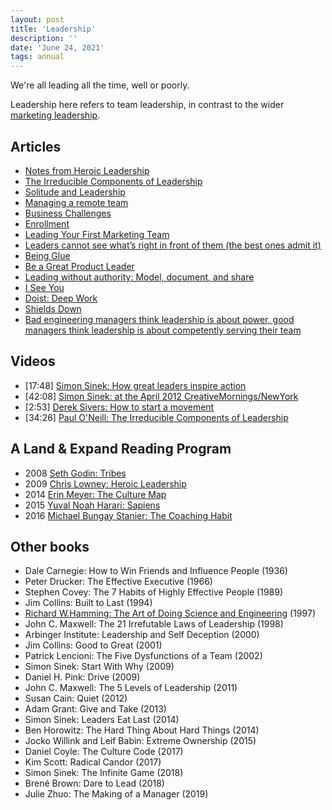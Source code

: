```yaml
---
layout: post
title: 'Leadership'
description: ''
date: 'June 24, 2021'
tags: annual
---
```


We're all leading all the time, well or poorly.

Leadership here refers to team leadership, in contrast to the wider [marketing leadership](https://lukasmurdock.com/marketing/).

## Articles
- [Notes from Heroic Leadership](https://lukasmurdock.com/heroic-leadership/)
- [The Irreducible Components of Leadership](https://lukasmurdock.com/irreducible-leadship/)
- [Solitude and Leadership](/solitude-and-leadership/)
- [Managing a remote team](https://lukasmurdock.com/managing-a-remote-team/)
- [Business Challenges](https://lukasmurdock.com/business-challenges/)
- [Enrollment](https://seths.blog/2021/04/enrollment/)
- [Leading Your First Marketing Team](https://www.reforge.com/blog/crossing-the-canyon-leading-your-first-marketing-team)
- [Leaders cannot see what’s right in front of them (the best ones admit it)](https://www.secondmountainstartup.com/p/vulnerable-leaders-may-win-but-they)
- [Being Glue](https://noidea.dog/glue)
- [Be a Great Product Leader](https://adamnash.blog/2011/12/16/be-a-great-product-leader/)
- [Leading without authority: Model, document, and share](https://lethain.com/model-document-share/)
- [I See You](https://www.lollydaskal.com/leadership/i-see-you/)
- [Doist: Deep Work](https://blog.doist.com/deep-work/)
- [Shields Down](https://randsinrepose.com/archives/shields-down/)
- [Bad engineering managers think leadership is about power, good managers think leadership is about competently serving their team](https://ewattwhere.substack.com/p/bad-managers-think-leadership-is)

## Videos
- [17:48] [Simon Sinek: How great leaders inspire action](https://www.ted.com/talks/simon_sinek_how_great_leaders_inspire_action)
- [42:08] [Simon Sinek: at the April 2012 CreativeMornings/NewYork](https://vimeo.com/40979758)
- [2:53] [Derek Sivers: How to start a movement](https://www.ted.com/talks/derek_sivers_how_to_start_a_movement)
- [34:26] [Paul O'Neill: The Irreducible Components of Leadership](https://youtu.be/htLCVqaLBvo)

## A Land & Expand Reading Program
- 2008 [Seth Godin: Tribes](https://seths.blog/2019/03/its-not-your-tribe/)
- 2009 [Chris Lowney: Heroic Leadership](https://chrislowney.com/wp/books/heroic-leadership/)
- 2014 [Erin Meyer: The Culture Map](https://erinmeyer.com/books/the-culture-map/)
- 2015 [Yuval Noah Harari: Sapiens](https://www.ynharari.com/book/sapiens-2/)
- 2016 [Michael Bungay Stanier: The Coaching Habit](https://boxofcrayons.com/the-coaching-habit-book/)

## Other books
- Dale Carnegie: How to Win Friends and Influence People (1936)
- Peter Drucker: The Effective Executive (1966)
- Stephen Covey: The 7 Habits of Highly Effective People (1989)
- Jim Collins: Built to Last (1994)
- [Richard W.Hamming: The Art of Doing Science and Engineering](http://worrydream.com/refs/Hamming-TheArtOfDoingScienceAndEngineering.pdf) (1997)
- John C. Maxwell: The 21 Irrefutable Laws of Leadership (1998)
- Arbinger Institute: Leadership and Self Deception (2000)
- Jim Collins: Good to Great (2001)
- Patrick Lencioni: The Five Dysfunctions of a Team (2002)
- Simon Sinek: Start With Why (2009)
- Daniel H. Pink: Drive (2009)
- John C. Maxwell: The 5 Levels of Leadership (2011)
- Susan Cain: Quiet (2012)
- Adam Grant: Give and Take (2013)
- Simon Sinek: Leaders Eat Last (2014)
- Ben Horowitz: The Hard Thing About Hard Things (2014)
- Jocko Willink and Leif Babin: Extreme Ownership (2015)
- Daniel Coyle: The Culture Code (2017)
- Kim Scott: Radical Candor (2017)
- Simon Sinek: The Infinite Game (2018)
- Brené Brown: Dare to Lead (2018)
- Julie Zhuo: The Making of a Manager (2019)
